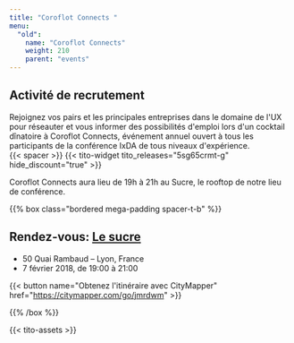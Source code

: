 ```yaml
---
title: "Coroflot Connects "
menu:
  "old":
    name: "Coroflot Connects"
    weight: 210
    parent: "events"
---
```

## Activité de recrutement

Rejoignez vos pairs et les principales entreprises dans le domaine de l'UX pour réseauter et vous informer des possibilités d'emploi lors d'un cocktail dînatoire à Coroflot Connects, événement annuel ouvert à tous les participants de la conférence IxDA de tous niveaux d'expérience.     
{{< spacer >}}
{{< tito-widget  tito_releases="5sg65crmt-g" hide_discount="true" >}}

Coroflot Connects aura lieu de 19h à 21h au Sucre, le rooftop de notre lieu de conférence. 

{{% box class="bordered mega-padding spacer-t-b" %}}

## Rendez-vous: [Le sucre](http://www.le-sucre.eu)
* 50 Quai Rambaud – Lyon, France
* 7 février 2018, de 19:00 à 21:00 

{{< button name="Obtenez l'itinéraire avec CityMapper" href="https://citymapper.com/go/jmrdwm" >}}

{{% /box %}}

{{< tito-assets >}}
